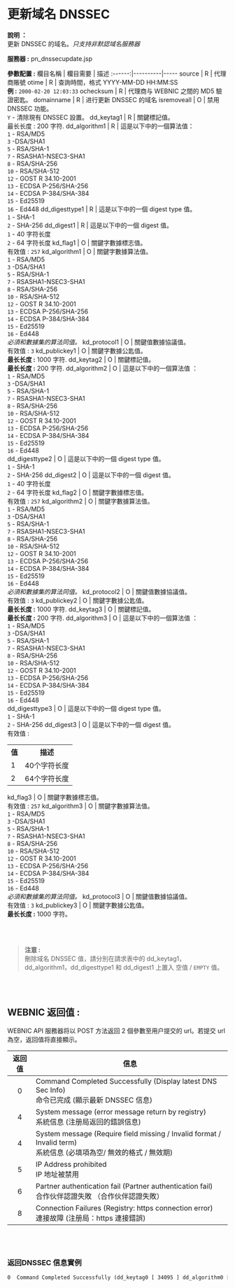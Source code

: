 # 更新域名 DNSSEC

**說明 ：** <br> 
更新 DNSSEC 的域名。_只支持非默認域名服務器_

**服務器 :** pn_dnssecupdate.jsp

**參數配置 :**
欄目名稱 | 欄目需要 | 描述
:------:|----------|-----
source | R | 代理商賬號
otime | R | 查詢時間，格式 YYYY-MM-DD HH:MM:SS <br> **例 :** `2000-02-20 12:03:33`
ochecksum | R | 代理商与 WEBNIC 之間的 MD5 驗證密匙。
domainname | R | 进行更新 DNSSEC 的域名
isremoveall | O | 禁用 DNSSEC 功能。<br>`Y` - 清除現有 DNSSEC 設置。
dd_keytag1 | R | 關鍵標記值。 <br> 最长长度 : 200 字符.
dd_algorithm1 | R | 這是以下中的一個算法值： <br>`1` - RSA/MD5<br>`3` -DSA/SHA1<br>`5` - RSA/SHA-1<br>`7` - RSASHA1-NSEC3-SHA1<br>`8` - RSA/SHA-256<br>`10` - RSA/SHA-512<br>`12` - GOST R 34.10-2001<br>`13` - ECDSA P-256/SHA-256<br>`14` - ECDSA P-384/SHA-384<br>`15` - Ed25519<br>`16` - Ed448
dd_digesttype1 | R | 這是以下中的一個 digest type 值。 <br> `1` - SHA-1<br>`2` - SHA-256
dd_digest1 | R | 這是以下中的一個 digest 值。 <br>`1` - 40 字符长度<br>`2` - 64 字符长度
kd_flag1 | O | 關鍵字數據標志值。 <br> 有效值 : `257`
kd_algorithm1 | O | 關鍵字數據算法值。 <br>`1` - RSA/MD5<br>`3` -DSA/SHA1<br>`5` - RSA/SHA-1<br>`7` - RSASHA1-NSEC3-SHA1<br>`8` - RSA/SHA-256<br>`10` - RSA/SHA-512<br>`12` - GOST R 34.10-2001<br>`13` - ECDSA P-256/SHA-256<br>`14` - ECDSA P-384/SHA-384<br>`15` - Ed25519<br>`16` - Ed448 <br> _必須和數據集的算法同值。_
kd_protocol1 | O | 關鍵值數據協議值。 <br> 有效值 : `3`
kd_publickey1 | O | 關鍵字數據公匙值。 <br> **最长长度 :** 1000 字符.
dd_keytag2 | O | 關鍵標記值。 <br> **最长长度 :** 200 字符.
dd_algorithm2 | O | 這是以下中的一個算法值 ： <br>`1` - RSA/MD5<br>`3` -DSA/SHA1<br>`5` - RSA/SHA-1<br>`7` - RSASHA1-NSEC3-SHA1<br>`8` - RSA/SHA-256<br>`10` - RSA/SHA-512<br>`12` - GOST R 34.10-2001<br>`13` - ECDSA P-256/SHA-256<br>`14` - ECDSA P-384/SHA-384<br>`15` - Ed25519<br>`16` - Ed448 <br>
dd_digesttype2 | O | 這是以下中的一個 digest type 值。<br> `1` - SHA-1<br>`2` - SHA-256
dd_digest2 | O | 這是以下中的一個 digest 值。 <br>`1` - 40 字符长度<br>`2` - 64 字符长度
kd_flag2 | O | 關鍵字數據標志值。 <br> 有效值 : `257`
kd_algorithm2 | O | 關鍵字數據算法值。 <br>`1` - RSA/MD5<br>`3` -DSA/SHA1<br>`5` - RSA/SHA-1<br>`7` - RSASHA1-NSEC3-SHA1<br>`8` - RSA/SHA-256<br>`10` - RSA/SHA-512<br>`12` - GOST R 34.10-2001<br>`13` - ECDSA P-256/SHA-256<br>`14` - ECDSA P-384/SHA-384<br>`15` - Ed25519<br>`16` - Ed448 <br> _必須和數據集的算法同值。_
kd_protocol2 | O | 關鍵值數據協議值。 <br> 有效值 : `3`
kd_publickey2 | O | 關鍵字數據公匙值。 <br> **最长长度 :** 1000 字符.
dd_keytag3 | O | 關鍵標記值。 <br> **最长长度 :** 200 字符.
dd_algorithm3 | O | 這是以下中的一個算法值 ： <br>`1` - RSA/MD5<br>`3` -DSA/SHA1<br>`5` - RSA/SHA-1<br>`7` - RSASHA1-NSEC3-SHA1<br>`8` - RSA/SHA-256<br>`10` - RSA/SHA-512<br>`12` - GOST R 34.10-2001<br>`13` - ECDSA P-256/SHA-256<br>`14` - ECDSA P-384/SHA-384<br>`15` - Ed25519<br>`16` - Ed448 <br>
dd_digesttype3 | O | 這是以下中的一個 digest type 值。 <br>`1` - SHA-1<br>`2` - SHA-256
dd_digest3 | O | 這是以下中的一個 digest 值。 <br> 有效值 : <table><tr><th>值</th><th>描述</th></tr><tr><td>1</td><td>40个字符长度</td></tr><tr><td>2</td><td>64个字符长度</td></tr></table>
kd_flag3 | O | 關鍵字數據標志值。 <br> 有效值 : `257`
kd_algorithm3 | O | 關鍵字數據算法值。 <br>`1` - RSA/MD5<br>`3` -DSA/SHA1<br>`5` - RSA/SHA-1<br>`7` - RSASHA1-NSEC3-SHA1<br>`8` - RSA/SHA-256<br>`10` - RSA/SHA-512<br>`12` - GOST R 34.10-2001<br>`13` - ECDSA P-256/SHA-256<br>`14` - ECDSA P-384/SHA-384<br>`15` - Ed25519<br>`16` - Ed448 <br> _必須和數據集的算法同值。_
kd_protocol3 | O | 關鍵值數據協議值。 <br> 有效值 : `3`
kd_publickey3 | O | 關鍵字數據公匙值。 <br> **最长长度 :** 1000 字符。

<br><br>

>**注意 :** <br> 
>刪除域名 DNSSEC 值，請分別在請求表中的 dd_keytag1，dd_algorithm1，dd_digesttype1 和 dd_digest1 上置入 空值 / `EMPTY` 值。

<br>


<br>

WEBNIC 返回值 :
-----
WEBNIC API 服務器将以 POST 方法返回 2 個參數至用户提交的 url。若提交 url 為空，返回值将直接顯示。

返回值 | 信息
:-----:|-----
0 | Command Completed Successfully (Display latest DNS Sec Info) <br> 命令已完成 (顯示最新 DNSSEC 信息)
4 | System message (error message return by registry) <br> 系統信息 (注册局返回的錯誤信息)
4 | System message (Require field missing / Invalid format / Invalid term) <br> 系統信息 (必填項為空/ 無效的格式 / 無效期)
5 | IP Address prohibited <br> IP 地址被禁用
6 | Partner authentication fail (Partner authentication fail) <br> 合作伙伴認證失敗 （合作伙伴認證失敗）
8 | Connection Failures (Registry: https connection error)  <br> 連接故障 (注册局：https 連接錯誤) 

<br><br>

### 返回DNSSEC 信息實例
```HTML
0  Command Completed Successfully (dd_keytag0 [ 34095 ] dd_algorithm0 [ 5 ] dd_digest0 [ 1 ] dd_digesttype0 [ FD8EBF988EF822DD756135C24510E1C218537207 ] kd_flag0 [ 257 ] kd_protocol0 [ 3 ] kd_algorithm0 [ 5 ] kd_publickey0 [ AQPmsXk3Q1ngNSzsH1lrX63mRIhtwkkK5ZjvxykBCV1NYne838RXkBElGb/YJ1n4TacMUspoZap7caJj7MdOaADKmzB 2ci0vwpubNyW0t2AnaQqpy1ce07Y8RkbTC6xCeEw1UQZ73PzIOOvJDdjwPxWaO9F7zSxnGpGt0WtuItQ== ] dd_keytag1 [ 45070 ] dd_algorithm1 [ 10 ] dd_digest1 [ 2 ] dd_digesttype1 [ 5EBFC940472A7941343C4D074B791AC274218AC228D4E54AFEF6C164BE )
```